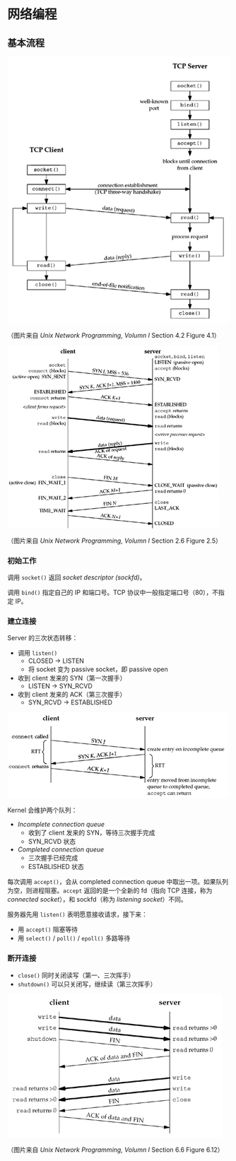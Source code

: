 # 网络编程

## 基本流程

![Socket functions](img/socket-functions.png)

（图片来自 _Unix Network Programming, Volumn I_ Section 4.2 Figure 4.1）

![TCP packets](img/tcp-packets.gif)

（图片来自 _Unix Network Programming, Volumn I_ Section 2.6 Figure 2.5）

### 初始工作

调用 `socket()` 返回 _socket descriptor (sockfd)_。

调用 `bind()` 指定自己的 IP 和端口号。TCP 协议中一般指定端口号（80），不指定 IP。

### 建立连接

Server 的三次状态转移：

+ 调用 `listen()`
  + CLOSED -> LISTEN
  + 将 socket 变为 passive socket，即 passive open
+ 收到 client 发来的 SYN（第一次握手）
  + LISTEN -> SYN_RCVD
+ 收到 client 发来的 ACK（第三次握手）
  + SYN_RCVD -> ESTABLISHED

![TCP handshake and two queues](img/tcp-two-queues.gif)

Kernel 会维护两个队列：

+ _Incomplete connection queue_
  + 收到了 client 发来的 SYN，等待三次握手完成
  + SYN_RCVD 状态
+ _Completed connection queue_
  + 三次握手已经完成
  + ESTABLISHED 状态

每次调用 `accept()`，会从 completed connection queue 中取出一项。如果队列为空，则进程阻塞。`accept` 返回的是一个全新的 fd（指向 TCP 连接，称为 _connected socket_），和 sockfd（称为 _listening socket_）不同。

服务器先用 `listen()` 表明愿意接收请求，接下来：

+ 用 `accept()` 阻塞等待
+ 用 `select()` / `poll()` / `epoll()` 多路等待

### 断开连接

+ `close()` 同时关闭读写（第一、三次挥手）
+ `shutdown()` 可以只关闭写，继续读（第三次挥手）

![Shutdown](img/shutdown.png)

（图片来自 _Unix Network Programming, Volumn I_ Section 6.6 Figure 6.12）